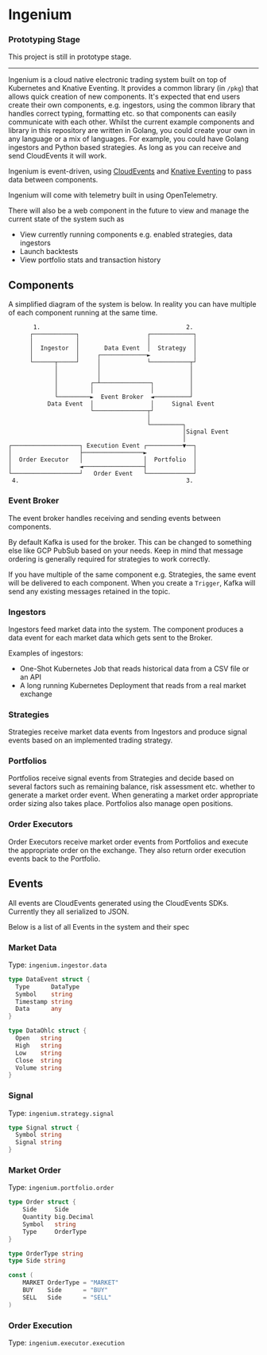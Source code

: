 # Ingenium

### Prototyping Stage

This project is still in prototype stage.

---

Ingenium is a cloud native electronic trading system built on top of Kubernetes and Knative Eventing. It provides a common library (in `/pkg`) that allows quick creation of new components. It's expected that end users create their own components, e.g. ingestors, using the common library that handles correct typing, formatting etc. so that components can easily communicate with each other. Whilst the current example components and library in this repository are written in Golang, you could create your own in any language or a mix of languages. For example, you could have Golang ingestors and Python based strategies. As long as you can receive and send CloudEvents it will work.

Ingenium is event-driven, using [CloudEvents](https://cloudevents.io/) and [Knative Eventing](https://knative.dev/docs/eventing/) to pass data between components.

Ingenium will come with telemetry built in using OpenTelemetry.

There will also be a web component in the future to view and manage the current state of the system such as
- View currently running components e.g. enabled strategies, data ingestors
- Launch backtests
- View portfolio stats and transaction history

## Components

A simplified diagram of the system is below. In reality you can have multiple of each component running at the same time.


           1.                                         2.
          ┌────────────┐                   ┌────────────┐
          │            │                   │            │
          │  Ingestor  │       Data Event  │  Strategy  │
          │            │     ┌─────────────►            │
          └──────┬─────┘     │             └───────────┬┘
                 │           │                         │
                 │           │                         │
                 │         ┌─┴──────────────┐          │
                 │         │                │          │
                 └─────────►  Event Broker  ◄──────────┘
               Data Event  │                │     Signal Event
                           └───────────────┬┘
                                           │
                                           └─────────┐
                                                     │Signal Event
                                                     │
    ┌───────────────────┐ Execution Event ┌──────────▼──┐
    │                   ├─────────────────►             │
    │  Order Executor   │                 │  Portfolio  │
    │                   ◄─────────────────┤             │
    └───────────────────┘   Order Event   └─────────────┘
     4.                                               3.


### Event Broker

The event broker handles receiving and sending events between components.

By default Kafka is used for the broker.
This can be changed to something else like GCP PubSub based on your needs.
Keep in mind that message ordering is generally required for strategies to work correctly.

If you have multiple of the same component e.g. Strategies, the same event will be delivered to each component.
When you create a `Trigger`, Kafka will send any existing messages retained in the topic.

### Ingestors

Ingestors feed market data into the system. The component produces a data event for each market data
which gets sent to the Broker.

Examples of ingestors:

- One-Shot Kubernetes Job that reads historical data from a CSV file or an API
- A long running Kubernetes Deployment that reads from a real market exchange

### Strategies

Strategies receive market data events from Ingestors and produce signal events based on an implemented
trading strategy.

### Portfolios

Portfolios receive signal events from Strategies and decide based on several factors such as
remaining balance, risk assessment etc. whether to generate a market order event. When generating a market
order appropriate order sizing also takes place. Portfolios also manage open positions.

### Order Executors

Order Executors receive market order events from Portfolios and execute the appropriate order
on the exchange. They also return order execution events back to the Portfolio.

## Events

All events are CloudEvents generated using the CloudEvents SDKs. Currently they all serialized to JSON.

Below is a list of all Events in the system and their spec

### Market Data

Type: `ingenium.ingestor.data`

```GO
type DataEvent struct {
  Type      DataType
  Symbol    string
  Timestamp string
  Data      any
}

type DataOhlc struct {
  Open   string
  High   string
  Low    string
  Close  string
  Volume string
}
```

### Signal

Type: `ingenium.strategy.signal`

```GO
type Signal struct {
  Symbol string
  Signal string
}
```

### Market Order

Type: `ingenium.portfolio.order`

```GO
type Order struct {
	Side     Side
	Quantity big.Decimal
	Symbol   string
	Type     OrderType
}

type OrderType string
type Side string

const (
	MARKET OrderType = "MARKET"
	BUY    Side      = "BUY"
	SELL   Side      = "SELL"
)
```

### Order Execution

Type: `ingenium.executor.execution`

```GO
```
